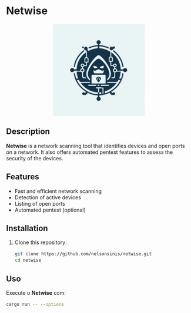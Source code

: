# Netwise

<div style="display: flex; justify-content: center;">
   <img src="logo.jpg" width="250" />
</div>

## Description

**Netwise** is a network scanning tool that identifies devices and open ports on a network. It also offers automated pentest features to assess the security of the devices.

## Features

- Fast and efficient network scanning
- Detection of active devices
- Listing of open ports
- Automated pentest (optional)

## Installation

1. Clone this repository:

   ```bash
   git clone https://github.com/nelsonsinis/netwise.git
   cd netwise
   ```

## Uso

Execute o **Netwise** com:

```bash
cargo run -- --options
```
